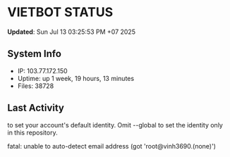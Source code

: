 # VIETBOT STATUS
**Updated**: Sun Jul 13 03:25:53 PM +07 2025

## System Info
- IP: 103.77.172.150
- Uptime: up 1 week, 19 hours, 13 minutes
- Files: 38728

## Last Activity

to set your account's default identity.
Omit --global to set the identity only in this repository.

fatal: unable to auto-detect email address (got 'root@vinh3690.(none)')
